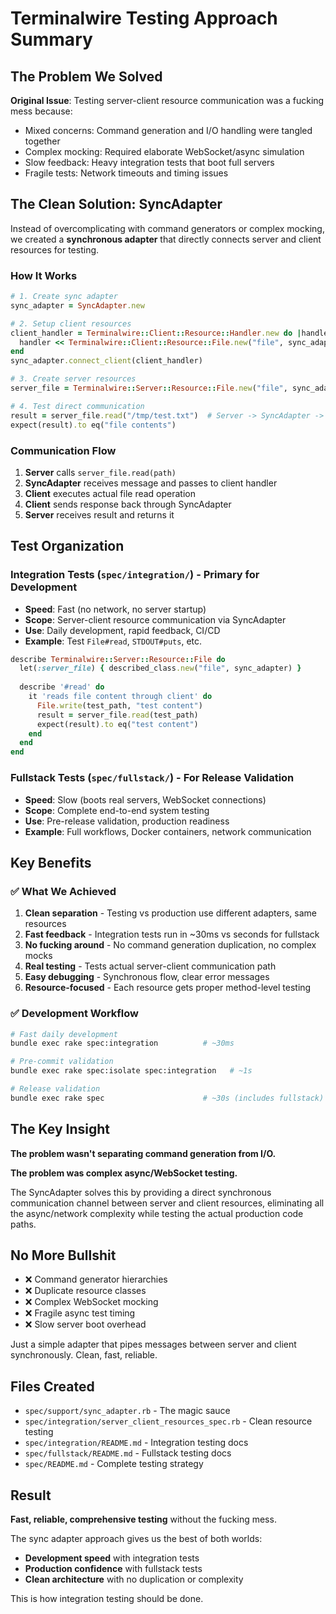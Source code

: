 # Terminalwire Testing Approach Summary

## The Problem We Solved

**Original Issue**: Testing server-client resource communication was a fucking mess because:
- Mixed concerns: Command generation and I/O handling were tangled together
- Complex mocking: Required elaborate WebSocket/async simulation
- Slow feedback: Heavy integration tests that boot full servers
- Fragile tests: Network timeouts and timing issues

## The Clean Solution: SyncAdapter

Instead of overcomplicating with command generators or complex mocking, we created a **synchronous adapter** that directly connects server and client resources for testing.

### How It Works

```ruby
# 1. Create sync adapter
sync_adapter = SyncAdapter.new

# 2. Setup client resources
client_handler = Terminalwire::Client::Resource::Handler.new do |handler|
  handler << Terminalwire::Client::Resource::File.new("file", sync_adapter.client_adapter, entitlement: entitlement)
end
sync_adapter.connect_client(client_handler)

# 3. Create server resources  
server_file = Terminalwire::Server::Resource::File.new("file", sync_adapter)

# 4. Test direct communication
result = server_file.read("/tmp/test.txt")  # Server -> SyncAdapter -> Client -> SyncAdapter -> Server
expect(result).to eq("file contents")
```

### Communication Flow

1. **Server** calls `server_file.read(path)`
2. **SyncAdapter** receives message and passes to client handler
3. **Client** executes actual file read operation
4. **Client** sends response back through SyncAdapter  
5. **Server** receives result and returns it

## Test Organization

### Integration Tests (`spec/integration/`) - **Primary for Development**
- **Speed**: Fast (no network, no server startup)
- **Scope**: Server-client resource communication via SyncAdapter
- **Use**: Daily development, rapid feedback, CI/CD
- **Example**: Test `File#read`, `STDOUT#puts`, etc.

```ruby
describe Terminalwire::Server::Resource::File do
  let(:server_file) { described_class.new("file", sync_adapter) }
  
  describe '#read' do
    it 'reads file content through client' do
      File.write(test_path, "test content")
      result = server_file.read(test_path)
      expect(result).to eq("test content")
    end
  end
end
```

### Fullstack Tests (`spec/fullstack/`) - **For Release Validation**
- **Speed**: Slow (boots real servers, WebSocket connections)
- **Scope**: Complete end-to-end system testing
- **Use**: Pre-release validation, production readiness
- **Example**: Full workflows, Docker containers, network communication

## Key Benefits

### ✅ What We Achieved
1. **Clean separation** - Testing vs production use different adapters, same resources
2. **Fast feedback** - Integration tests run in ~30ms vs seconds for fullstack
3. **No fucking around** - No command generation duplication, no complex mocks
4. **Real testing** - Tests actual server-client communication path
5. **Easy debugging** - Synchronous flow, clear error messages
6. **Resource-focused** - Each resource gets proper method-level testing

### ✅ Development Workflow
```bash
# Fast daily development
bundle exec rake spec:integration          # ~30ms

# Pre-commit validation  
bundle exec rake spec:isolate spec:integration   # ~1s

# Release validation
bundle exec rake spec                      # ~30s (includes fullstack)
```

## The Key Insight

**The problem wasn't separating command generation from I/O.**

**The problem was complex async/WebSocket testing.**

The SyncAdapter solves this by providing a direct synchronous communication channel between server and client resources, eliminating all the async/network complexity while testing the actual production code paths.

## No More Bullshit

- ❌ Command generator hierarchies
- ❌ Duplicate resource classes  
- ❌ Complex WebSocket mocking
- ❌ Fragile async test timing
- ❌ Slow server boot overhead

Just a simple adapter that pipes messages between server and client synchronously. Clean, fast, reliable.

## Files Created

- `spec/support/sync_adapter.rb` - The magic sauce
- `spec/integration/server_client_resources_spec.rb` - Clean resource testing
- `spec/integration/README.md` - Integration testing docs
- `spec/fullstack/README.md` - Fullstack testing docs  
- `spec/README.md` - Complete testing strategy

## Result

**Fast, reliable, comprehensive testing** without the fucking mess.

The sync adapter approach gives us the best of both worlds:
- **Development speed** with integration tests
- **Production confidence** with fullstack tests
- **Clean architecture** with no duplication or complexity

This is how integration testing should be done.